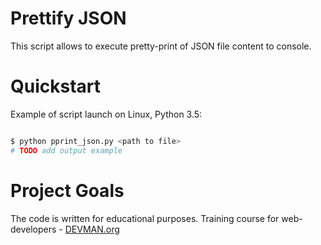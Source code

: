 # Prettify JSON

This script allows to execute pretty-print of JSON file content to console.

# Quickstart

Example of script launch on Linux, Python 3.5:

```bash

$ python pprint_json.py <path to file>
# TODO add output example

```

# Project Goals

The code is written for educational purposes. Training course for web-developers - [DEVMAN.org](https://devman.org)
